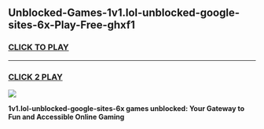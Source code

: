 
## Unblocked-Games-1v1.lol-unblocked-google-sites-6x-Play-Free-ghxf1
<h3>
<a href="https://premium76.site?title=1v1.lol-unblocked-google-sites-6x&ref=12A">CLICK TO PLAY</a></h3>
<hr>

<h3>
<a href="https://premium76.site?title=1v1.lol-unblocked-google-sites-6x&ref=12A">CLICK 2 PLAY</a>
  
</h3>

<a href="https://premium76.site?title=1v1.lol-unblocked-google-sites-6x&ref=12A"><img src="https://clearcache.store/games.png"></a>


**1v1.lol-unblocked-google-sites-6x games unblocked: Your Gateway to Fun and Accessible Online Gaming**
